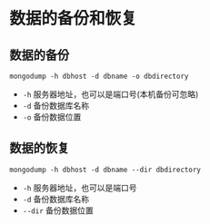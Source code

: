 # 数据的备份和恢复
## 数据的备份
`mongodump -h dbhost -d dbname -o dbdirectory`
- `-h`  服务器地址，也可以是端口号(本机备份可忽略)
- `-d`  备份数据库名称
- `-o`  备份数据位置

## 数据的恢复
`mongodump -h dbhost -d dbname --dir dbdirectory`
- `-h`  服务器地址，也可以是端口号
- `-d`  备份数据库名称
- `--dir`  备份数据位置
